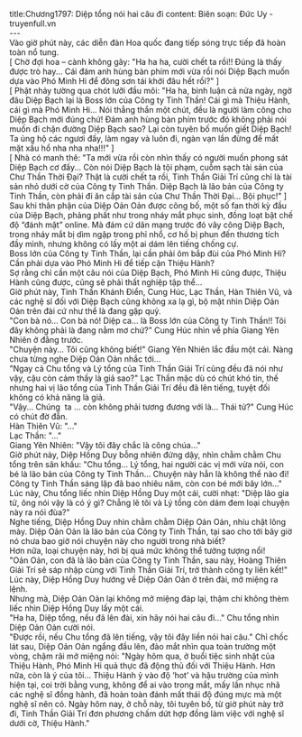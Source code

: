 title:Chương1797: Diệp tổng nói hai câu đi
content:
Biên soạn: Đức Uy - truyenfull.vn<br>---<br>Vào giờ phút này, các diễn đàn Hoa quốc đang tiếp sóng trực tiếp đã hoàn toàn nổ tung.<br>[ Chờ đợi hoa – cành không gãy: "Ha ha ha, cười chết ta rồi!! Đúng là thấy được trò hay... Cái đám anh hùng bàn phím mới vừa rồi nói Diệp Bạch muốn dựa vào Phó Minh Hi để đông sơn tái khởi đâu hết rồi?" ]<br>[ Phật nhảy tường qua chót lưỡi đầu môi: "Ha ha, bình luận cả nửa ngày, ngờ đâu Diệp Bạch lại là Boss lớn của Công ty Tinh Thần! Cái gì mà Thiệu Hành, cái gì mà Phó Minh Hi... Nói thẳng thắn một chút, đều là người làm công cho Diệp Bạch mới đúng chứ! Đám anh hùng bàn phím trước đó không phải nói muốn đi chặn đường Diệp Bạch sao? Lại còn tuyên bố muốn giết Diệp Bạch! Ta ủng hộ các ngươi đấy, làm ngay và luôn đi, ngàn vạn lần đừng để mất mặt xấu hổ nha nha nha!!!" ]<br>[ Nhà có manh thê: "Ta mới vừa rồi còn nhìn thấy có người muốn phong sát Diệp Bạch cơ đấy... Còn nói Diệp Bạch là tội phạm, cuỗm sạch tài sản của Chư Thần Thời Đại? Thật là cười chết ta rồi, Tinh Thần Giải Trí cũng chỉ là tài sản nhỏ dưới cờ của Công ty Tinh Thần. Diệp Bạch là lão bản của Công ty Tinh Thần, còn phải đi ăn cắp tài sản của Chư Thần Thời Đại... Bội phục!" ]<br>Sau khi thân phận của Diệp Oản Oản được công bố, một số fan thời kỳ đầu của Diệp Bạch, phảng phất như trong nháy mắt phục sinh, đồng loạt bật chế độ “đánh mặt” online. Mà đám cứ dân mạng trước đó vây công Diệp Bạch, trong nháy mắt bị dìm ngập trong phỉ nhổ, cơ hồ bị phun đến thương tích đầy mình, nhưng không có lấy một ai dám lên tiếng chống cự.<br>Boss lớn của Công ty Tinh Thần, lại cần phải ôm bắp đùi của Phó Minh Hi? Cần phải dựa vào Phó Minh Hi để tiếp cận Thiệu Hành?<br>Sợ rằng chỉ cần một câu nói của Diệp Bạch, Phó Minh Hi cũng được, Thiệu Hành cũng được, cũng sẽ phải thất nghiệp tập thể…<br>Giờ phút này, Tinh Thần Khánh Điển, Cung Húc, Lạc Thần, Hàn Thiên Vũ, và các nghệ sĩ đối với Diệp Bạch cũng không xa lạ gì, bộ mặt nhìn Diệp Oản Oản trên đài cứ như thể là đang gặp quỷ.<br>"Con bà nó... Con bà nó! Diệp ca... là Boss lớn của Công ty Tinh Thần!! Tôi đây không phải là đang nằm mơ chứ?" Cung Húc nhìn về phía Giang Yên Nhiên ở đằng trước.<br>"Chuyện này... Tôi cũng không biết!" Giang Yên Nhiên lắc đầu một cái. Nàng chưa từng nghe Diệp Oản Oản nhắc tới…<br>"Ngay cả Chu tổng và Lý tổng của Tinh Thần Giải Trí cũng đều đã nói như vậy, cậu còn cảm thấy là giả sao?" Lạc Thần mặc dù có chút khó tin, thế nhưng hai vị lão tổng của Tinh Thần Giải Trí đều đã lên tiếng, tuyệt đối không có khả năng là giả.<br>"Vậy... Chúng  ta … còn không phải tương đương với là... Thái tử?" Cung Húc có chút đờ đẫn.<br>Hàn Thiên Vũ: "..."<br>Lạc Thần: "..."<br>Giang Yên Nhiên: "Vậy tôi đây chắc là công chúa..."<br>Giờ phút này, Diệp Hồng Duy bỗng nhiên đứng dậy, nhìn chằm chằm Chu tổng trên sân khấu: "Chu tổng... Lý tổng, hai người các vị mới vừa nói, con bé là lão bản của Công ty Tinh Thần... Chuyện này hẳn là không thể nào đi! Công ty Tinh Thần sáng lập đã bao nhiêu năm, còn con bé mới bây lớn..."<br>Lúc này, Chu tổng liếc nhìn Diệp Hồng Duy một cái, cười nhạt: "Diệp lão gia tử, ông nói vậy là có ý gì? Chẳng lẽ tôi và Lý tổng còn dám đem loại chuyện này ra nói đùa?"<br>Nghe tiếng, Diệp Hồng Duy nhìn chằm chằm Diệp Oản Oản, nhíu chặt lông mày. Diệp Oản Oản là lão bản của Công ty Tinh Thần, tại sao cho tới bây giờ nó chưa bao giờ nói chuyện này cho người trong nhà biết?<br>Hơn nữa, loại chuyện này, hơi bị quá mức không thể tưởng tượng nổi!<br>"Oản Oản, con đã là lão bản của Công ty Tinh Thần, sau này, Hoàng Thiên Giải Trí sẽ sáp nhập cùng với Tinh Thần Giải Trí, trở thành công ty liên kết!" Lúc này, Diệp Hồng Duy hướng về Diệp Oản Oản ở trên đài, mở miệng ra lệnh.<br>Nhưng mà, Diệp Oản Oản lại không mở miệng đáp lại, thậm chí không thèm liếc nhìn Diệp Hồng Duy lấy một cái.<br>"Ha ha, Diệp tổng, nếu đã lên đài, xin hãy nói hai câu đi..." Chu tổng nhìn Diệp Oản Oản cười nói.<br>"Được rồi, nếu Chu tổng đã lên tiếng, vậy tôi đây liền nói hai câu." Chỉ chốc lát sau, Diệp Oản Oản ngẩng đầu lên, đảo mắt nhìn qua toàn trường một vòng, chậm rãi mở miệng nói: "Ngày hôm qua, ở buổi tiệc sinh nhật của Thiệu Hành, Phó Minh Hi quả thực đã động thủ đối với Thiệu Hành. Hơn nữa, còn là ý của tôi... Thiệu Hành ỷ vào độ ‘hot’ và hậu trường của mình hiện tại, coi trời bằng vung, không để ai vào trong mắt, mấy lần nhục nhã các nghệ sĩ đồng hành, đã hoàn toàn đánh mất thái độ đúng mực mà một nghệ sĩ nên có. Ngày hôm nay, ở chỗ này, tôi tuyên bố, từ giờ phút này trở đi, Tinh Thần Giải Trí đơn phương chấm dứt hợp đồng làm việc với nghệ sĩ dưới cờ, Thiệu Hành."